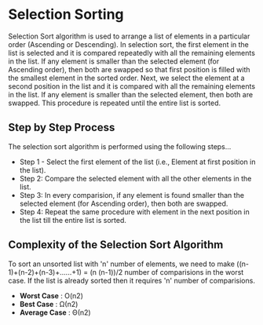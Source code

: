 # Selection Sorting

Selection Sort algorithm is used to arrange a list of elements in a particular order (Ascending or Descending). In selection sort, the first element in the list is selected and it is compared repeatedly with all the remaining elements in the list. If any element is smaller than the selected element (for Ascending order), then both are swapped so that first position is filled with the smallest element in the sorted order. Next, we select the element at a second position in the list and it is compared with all the remaining elements in the list. If any element is smaller than the selected element, then both are swapped. This procedure is repeated until the entire list is sorted.

## Step by Step Process

The selection sort algorithm is performed using the following steps...

  - Step 1 - Select the first element of the list (i.e., Element at first position in the list).
  - Step 2: Compare the selected element with all the other elements in the list.
  - Step 3: In every comparision, if any element is found smaller than the selected element (for Ascending order), then both are swapped.
  - Step 4: Repeat the same procedure with element in the next position in the list till the entire list is sorted.

## Complexity of the Selection Sort Algorithm

To sort an unsorted list with 'n' number of elements, we need to make ((n-1)+(n-2)+(n-3)+......+1) = (n (n-1))/2 number of comparisions in the worst case. If the list is already sorted then it requires 'n' number of comparisions.

 - **Worst Case** : O(n2)
 - **Best Case** : Ω(n2)
 - **Average Case** : Θ(n2)